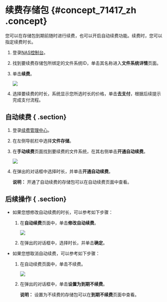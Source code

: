 # 续费存储包 {#concept_71417_zh .concept}

您可以在存储包到期前随时进行续费，也可以开启自动续费功能。续费时，您可以指定续费时长。

1.  登录[NAS控制台](https://nas.console.aliyun.com/#/ofs/list)。
2.  找到要续费存储包所绑定的文件系统ID，单击其名称进入**文件系统详情**页面。
3.  单击**续费**。

    ![](http://static-aliyun-doc.oss-cn-hangzhou.aliyuncs.com/assets/img/18687/155834000413023_zh-CN.png)

4.  选择要续费的时长，系统显示您所选时长的价格，单击**去支付**，根据后续提示完成支付流程。

## 自动续费 { .section}

1.  登录[续费管理中心](https://renew.console.aliyun.com)。
2.  在左侧导航栏中选择**文件存储**。
3.  在**手动续费**页面找到要续费的文件系统，在其右侧单击**开通自动续费**。

    ![](http://static-aliyun-doc.oss-cn-hangzhou.aliyuncs.com/assets/img/18687/155834000413020_zh-CN.png)

4.  在弹出的对话框中选择时长，并单击**开通自动续费**。

    **说明：** 开通了自动续费的存储包可以在自动续费页面中查看。


## 后续操作 { .section}

-   如果您想修改自动续费的时长，可以参考如下步骤：

    1.  在**自动续费**页面中，单击**修改自动续费**。

        ![](http://static-aliyun-doc.oss-cn-hangzhou.aliyuncs.com/assets/img/18687/155834000413021_zh-CN.png)

    2.  在弹出的对话框中，选择时长，并单击**确定**。
-   如果您想取消自动续费，可以参考如下步骤：

    1.  在自动续费页面中，单击不续费。

        ![](http://static-aliyun-doc.oss-cn-hangzhou.aliyuncs.com/assets/img/18687/155834000413022_zh-CN.png)

    2.  在弹出的对话框中，单击**设置为到期不续费**。

        **说明：** 设置为不续费的存储包可以在**到期不续费**页面中查看。


